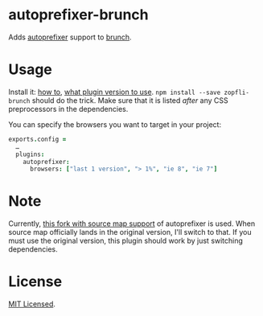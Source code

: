 autoprefixer-brunch
===================

Adds [autoprefixer] support to [brunch].

[autoprefixer]: https://github.com/ai/autoprefixer
[brunch]: http://brunch.io/


Usage
=====

Install it: [how to][usage], [what plugin version to use][version].
`npm install --save zopfli-brunch` should do the trick. Make sure that it is listed _after_ any CSS
preprocessors in the dependencies.

You can specify the browsers you want to target in your project:

```coffeescript
exports.config =
  …
  plugins:
    autoprefixer:
      browsers: ["last 1 version", "> 1%", "ie 8", "ie 7"]
```

[usage]: https://github.com/brunch/brunch/blob/master/docs/plugins.md#usage
[version]: https://github.com/brunch/brunch/blob/master/docs/faq.md#what-version-of-plugin-do-i-need-to-use


Note
====

Currently, [this fork with source map support][fork] of autoprefixer is used. When source map
officially lands in the original version, I'll switch to that. If you must use the original version,
this plugin should work by just switching dependencies.

[fork]: https://github.com/lydell/autoprefixer/tree/source-maps


License
=======

[MIT Licensed](LICENSE).
